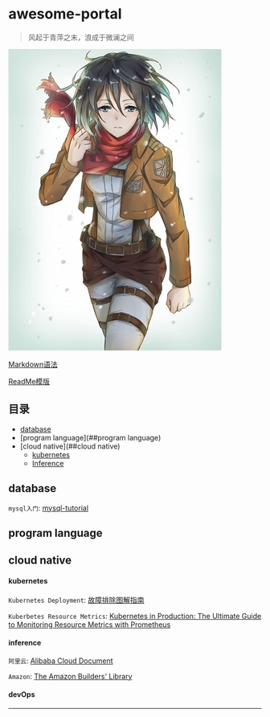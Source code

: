 # awesome-portal
> 风起于青萍之末，浪成于微澜之间

![Mikasa](Mikasa-Ackerman.jpg "三笠")

[Markdown语法][Markdown]

[ReadMe模版][ReadMe]

## 目录
* [database](##database)
* [program language](##program language)
* [cloud native](##cloud native)
    * [kubernetes](####kubernetes)
    * [Inference](####inference)

## database
`mysql入门`: [mysql-tutorial](http://www.mysqltutorial.org/)

## program language

## cloud native
#### kubernetes
`Kubernetes Deployment`: [故障排除图解指南](https://mp.weixin.qq.com/s/m1YmpQLLhEp1qsvzeBgv4A)

`Kuberbetes Resource Metrics`: [Kubernetes in Production: The Ultimate Guide to Monitoring Resource Metrics with Prometheus](https://www.replex.io/blog/kubernetes-in-production-the-ultimate-guide-to-monitoring-resource-metrics)

#### inference
`阿里云`: [Alibaba Cloud Document](https://www.alibabacloud.com/help?spm=a2c63.p38356.879954.1.7ab610fboNEqG3)

`Amazon`: [The Amazon Builders' Library](https://aws.amazon.com/builders-library/?cards-body.sort-by=item.additionalFields.customSort&cards-body.sort-order=asc&awsf.filter-content-level=*all&awsf.filter-content-category=content-category%23software-delivery-operations)

#### devOps


---------------------------------------------------------------
[Markdown]:https://github.com/wubingwei/awesome-portal/blob/master/Markdown.md "markdown 语法"
[ReadMe]:https://github.com/wubingwei/awesome-portal/blob/master/README-Template.md "github readme 模版"